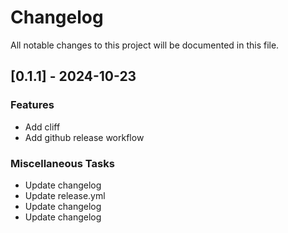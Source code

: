 # Changelog

All notable changes to this project will be documented in this file.

## [0.1.1] - 2024-10-23

### Features

- Add cliff
- Add github release workflow

### Miscellaneous Tasks

- Update changelog
- Update release.yml
- Update changelog
- Update changelog

<!-- generated by git-cliff -->
